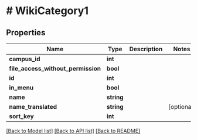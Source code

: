 # # WikiCategory1

## Properties

Name | Type | Description | Notes
------------ | ------------- | ------------- | -------------
**campus_id** | **int** |  |
**file_access_without_permission** | **bool** |  |
**id** | **int** |  |
**in_menu** | **bool** |  |
**name** | **string** |  |
**name_translated** | **string** |  | [optional]
**sort_key** | **int** |  |

[[Back to Model list]](../../README.md#models) [[Back to API list]](../../README.md#endpoints) [[Back to README]](../../README.md)
